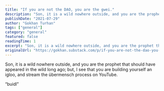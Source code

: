 ```yaml
---
title: "If you are not the DAO, you are the gwei."
description: "Son, it is a wild nowhere outside, and you are the prophet that should have appeared in the wild long ago; but, I see that you are building yourself an igloo, and stream the übermensch process on YouTube."
publishDate: "2021-07-29"
author: "Gokhan Turhan"
tags: ["general"]
category: "general"
featured: false
readingTime: 1
excerpt: "Son, it is a wild nowhere outside, and you are the prophet that should have appeared in the wild long ago; but, I see that you are building yourself an igloo, and stream the übermensch process on..."
originalUrl: "https://gokhan.substack.com/p/if-you-are-not-the-dao-you-are-the-gwei"
---
```


Son, it is a wild nowhere outside, and you are the prophet that should have appeared in the wild long ago; but, I see that you are building yourself an igloo, and stream the übermensch process on YouTube.

“buidl”